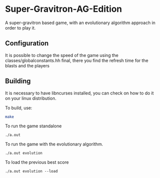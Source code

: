 # Super-Gravitron-AG-Edition

A super-gravitron based game, with an evolutionary algorithm approach in order to play it.

## Configuration
It is possible to change the speed of the game using the classes/globalconstants.hh final, there you find the refresh time for the blasts and the players

## Building
It is necessary to have libncurses installed, you can check on how to do it on your linux distribution.

To build, use:
```bash
make
```

To run the game standalone
```
./a.out
```

To run the game with the evolutionary algorithm.
```
./a.out evolution
```

To load the previous best score
```
./a.out evolution --load
```
